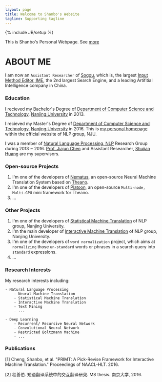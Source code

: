 ```yaml
---
layout: page
title: Welcome to Shanbo's Website
tagline: Supporting tagline
---
```

{% include JB/setup %}

This is Shanbo's Personal Webpage. See [more](http://nlp.nju.edu.cn/chengsb)

# ABOUT ME

I am now an `Assistant Researcher` of [Sogou](https://www.sogou.com), which is, the largest [Input Method Editor, IME](https://en.wikipedia.org/wiki/Input_method), the 2nd largest Search Engine, and a leading Artifitial Intelligence company in China.

### Education

I recieved my Bachelor's Degree of [Department of Computer Science and Technology](http://cs.nju.edu.cn/), [Nanjing University](http://www.nju.edu.cn/) in 2013.

I recieved my Master's Degree of [Department of Computer Science and Technology](http://cs.nju.edu.cn/), [Nanjing University](http://http://www.nju.edu.cn/) in 2016. This is [my personal homepage](http://nlp.nju.edu.cn/chengsb) within the official website of NLP group, NJU.

I was a member of [Natural Language Processing, NLP](http://nlp.nju.edu.cn) Research Group during 2013 ~ 2016. [Prof. Jiajun Chen](http://cs.nju.edu.cn/chenjiajun/) and Assistant Researcher, [Shujian Huang](http://cs.nju.edu.cn/c9/d2/c2641a51666/page.htm) are my supervisors.


### Open-source Projects
1. I'm one of the developers of [Nematus](https://github.com/rsennrich/nematus), an open-source Neural Machine Translation System based on [Theano](https://github.com/Theano/Theano).
2. I'm one of the developers of [Platoon](https://github.com/mila-udem/platoon), an open-source `Multi-node, Multi-GPU` mini framework for Theano.
3. ...

### Other Projects
1. I'm one of the developers of [Statistical Machine Translation](http://nlp.nju.edu.cn/demo/translate) of NLP group, Nanjing University.
2. I'm the main developer of [Interactive Machine Translation](http://nlp.nju.edu.cn/demo/interactivetranslation) of NLP group, Nanjing University.
3. I'm one of the developers of `word normalization` project, which aims at `normalizing` those `un-standard` words or phrases in a search query into `standard` expressions.
3. ...

### Research Interests
My research interests including:

    - Natural Language Processing
        - Neural Machine Translation
        - Statistical Machine Translation
        - Interactive Machine Translation
        - Text Mining
        - ...
    
    - Deep Learning 
        - Recurrent/ Recursive Neural Network
        - Convolutional Neural Network
        - Restricted Boltzmann Machine
        - ...

### Publications
[1] Cheng, Shanbo, et al. "PRIMT: A Pick-Revise Framework for Interactive Machine Translation." Proceedings of NAACL-HLT. 2016.

[2] 程善伯. 短语翻译系统中的交互翻译研究. MS thesis. 南京大学, 2016.
